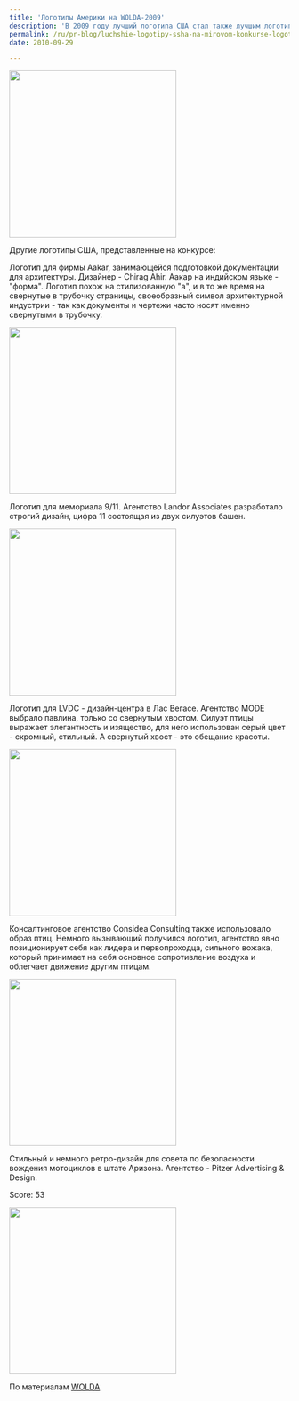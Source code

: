 ```yaml
---
title: 'Логотипы Америки на WOLDA-2009'
description: 'В 2009 году лучший логотипа США стал также лучшим логотипом мира - это логотип &quot;Круга Журналов&quot; Circus of Magazines. Дизайнер - Ольвье Курбет, создал запоминающийся и лаконичны образ, который с помощью простой графики объединяет раскрытый журнал и цирковой тент.'
permalink: /ru/pr-blog/luchshie-logotipy-ssha-na-mirovom-konkurse-logotipov-2009
date: 2010-09-29

---
```


<img src="{{ site.assets }}/upload/300_4683.jpg" alt="" class="post__img" width="300" height="300">

Другие логотипы США, представленные на конкурсе:

Логотип для фирмы Aakar, занимающейся подготовкой документации для архитектуры.  Дизайнер - Chirag Ahir. Аакар на индийском языке - "форма". Логотип похож на стилизованную "а", и в то же время на свернутые в трубочку страницы, своеобразный символ архитектурной индустрии - так как документы и чертежи часто носят именно свернутыми в трубочку.

<img src="{{ site.assets }}/upload/300_3460.jpg" alt="" class="post__img" width="300" height="300">

Логотип для мемориала 9/11. Агентство Landor Associates разработало строгий дизайн, цифра 11 состоящая из двух силуэтов башен.

<img src="{{ site.assets }}/upload/300_4258.jpg" alt="" class="post__img" width="300" height="300">

Логотип для LVDC - дизайн-центра в Лас Вегасе. Агентство MODE выбрало павлина, только со свернутым хвостом. Силуэт птицы выражает элегантность и изящество, для него использован серый цвет - скромный, стильный. А свернутый хвост - это обещание красоты.

<img src="{{ site.assets }}/upload/300_2330.jpg" alt="" class="post__img" width="300" height="300">

Консалтинговое агентство Considea Consulting также использовало образ птиц. Немного вызывающий получился логотип, агентство явно позиционирует себя как лидера и первопроходца, сильного вожака, который  принимает на себя основное сопротивление воздуха и облегчает движение другим птицам.

<img src="{{ site.assets }}/upload/300_2438.jpg" alt="" class="post__img" width="300" height="300">

Стильный и немного ретро-дизайн  для совета по безопасности вождения мотоциклов в штате Аризона.  Агентство - Pitzer Advertising & Design.

Score: 53

<span class="inline inline-left"><img src="{{ site.assets }}/upload/300_1902.jpg" alt="" class="post__img" width="300" height="300"></span>

По материалам <a href="http://www.wolda.org">WOLDA</a>

